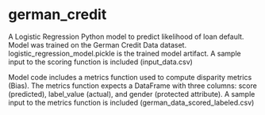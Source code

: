 # german_credit
A Logistic Regression Python model to predict likelihood of loan default.
Model was trained on the German Credit Data dataset.
logistic_regression_model.pickle is the trained model artifact.
A sample input to the scoring function is included (input_data.csv)

Model code includes a metrics function used to compute disparity metrics (Bias).
The metrics function expects a DataFrame with three columns: score (predicted), label_value (actual), and gender (protected attribute).
A sample input to the metrics function is included (german_data_scored_labeled.csv)

